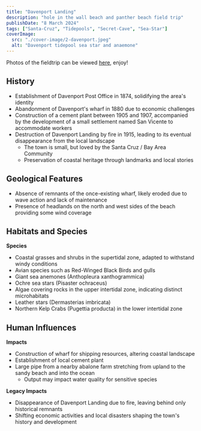 ```yaml
---
title: "Davenport Landing"
description: "hole in the wall beach and panther beach field trip"
publishDate: "8 March 2024"
tags: ["Santa-Cruz", "Tidepools", "Secret-Cave", "Sea-Star"]
coverImage:
  src: "./cover-image/2-davenport.jpeg"
  alt: "Davenport tidepool sea star and anaemone"
---
```


Photos of the fieldtrip can be viewed [here](https://dropover.cloud/4499f9), enjoy!

## History

- Establishment of Davenport Post Office in 1874, solidifying the area's identity
- Abandonment of Davenport's wharf in 1880 due to economic challenges
- Construction of a cement plant between 1905 and 1907, accompanied by the development of a small settlement named San Vicente to accommodate workers
- Destruction of Davenport Landing by fire in 1915, leading to its eventual disappearance from the local landscape
  - The town is small, but loved by the Santa Cruz / Bay Area Community
  - Preservation of coastal heritage through landmarks and local stories

## Geological Features

- Absence of remnants of the once-existing wharf, likely eroded due to wave action and lack of maintenance
- Presence of headlands on the north and west sides of the beach providing some wind coverage

## Habitats and Species

**Species**

- Coastal grasses and shrubs in the supertidal zone, adapted to withstand windy conditions
- Avian species such as Red-Winged Black Birds and gulls
- Giant sea anemones (Anthopleura xanthogrammica)
- Ochre sea stars (Pisaster ochraceus)
- Algae covering rocks in the upper intertidal zone, indicating distinct microhabitats
- Leather stars (Dermasterias imbricata)
- Northern Kelp Crabs (Pugettia producta) in the lower intertidal zone

## Human Influences

**Impacts**

- Construction of wharf for shipping resources, altering coastal landscape
- Establishment of local cement plant
- Large pipe from a nearby abalone farm stretching from upland to the sandy beach and into the ocean
  - Output may impact water quality for sensitive species

**Legacy Impacts**

- Disappearance of Davenport Landing due to fire, leaving behind only historical remnants
- Shifting economic activities and local disasters shaping the town's history and development
